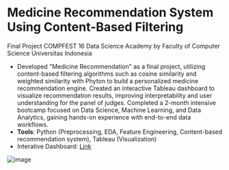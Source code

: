 # Medicine Recommendation System Using Content-Based Filtering
Final Project COMPFEST 16 Data Science Academy by Faculty of Computer Science Universitas Indonesia
-	Developed "Medicine Recommendation" as a final project, utilizing content-based filtering algorithms such as cosine similarity and weighted similarity with Phyton to build a personalized medicine recommendation engine. Created an interactive Tableau dashboard to visualize recommendation results, improving interpretability and user understanding for the panel of judges. Completed a 2-month intensive bootcamp focused on Data Science, Machine Learning, and Data Analytics, gaining hands-on experience with end-to-end data workflows.
- **Tools**: Python (Preprocessing, EDA, Feature Engineering, Content-based recommendation system), Tableau (Visualization)
- Interative Dashboard: [Link](http://ristek.link/SomniumDashboard)

![image](https://github.com/user-attachments/assets/78ae4762-a1b7-422d-b8d1-ef554e6bc2da)
